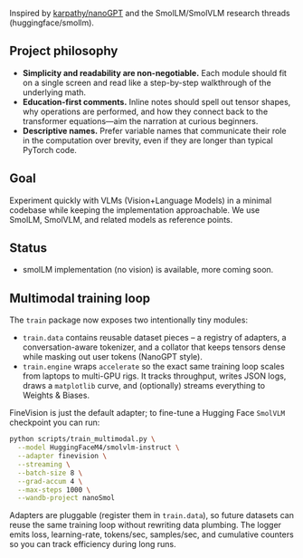 Inspired by [karpathy/nanoGPT](https://github.com/karpathy/nanoGPT) and the SmolLM/SmolVLM research threads (huggingface/smollm).

## Project philosophy

- **Simplicity and readability are non-negotiable.** Each module should fit on a single screen and read like a step-by-step walkthrough of the underlying math.
- **Education-first comments.** Inline notes should spell out tensor shapes, why operations are performed, and how they connect back to the transformer equations—aim the narration at curious beginners.
- **Descriptive names.** Prefer variable names that communicate their role in the computation over brevity, even if they are longer than typical PyTorch code.

## Goal

Experiment quickly with VLMs (Vision+Language Models) in a minimal codebase while keeping the implementation approachable. We use SmolLM, SmolVLM, and related models as reference points.

## Status

- smolLM implementation (no vision) is available, more coming soon.

## Multimodal training loop

The ``train`` package now exposes two intentionally tiny modules:

- ``train.data`` contains reusable dataset pieces – a registry of adapters,
  a conversation-aware tokenizer, and a collator that keeps tensors dense while
  masking out user tokens (NanoGPT style).
- ``train.engine`` wraps ``accelerate`` so the exact same training loop scales
  from laptops to multi-GPU rigs.  It tracks throughput, writes JSON logs, draws
  a ``matplotlib`` curve, and (optionally) streams everything to Weights &
  Biases.

FineVision is just the default adapter; to fine-tune a Hugging Face
``SmolVLM`` checkpoint you can run:

```bash
python scripts/train_multimodal.py \
  --model HuggingFaceM4/smolvlm-instruct \
  --adapter finevision \
  --streaming \
  --batch-size 8 \
  --grad-accum 4 \
  --max-steps 1000 \
  --wandb-project nanoSmol
```

Adapters are pluggable (register them in ``train.data``), so future datasets can
reuse the same training loop without rewriting data plumbing.  The logger emits
loss, learning-rate, tokens/sec, samples/sec, and cumulative counters so you can
track efficiency during long runs.
